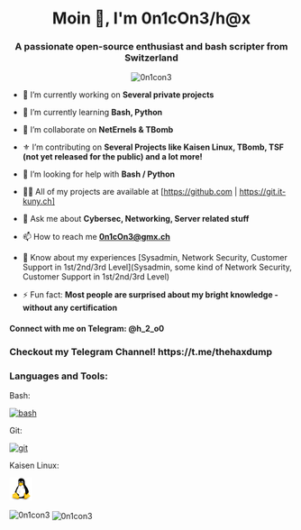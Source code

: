 <h1 align="center">Moin 👋, I'm 0n1cOn3/h@x</h1>
<h3 align="center">A passionate open-source enthusiast and bash scripter from Switzerland</h3>

<p align="center"> <img src="https://komarev.com/ghpvc/?username=0n1con3&label=Profile%20views&color=0e75b6&style=flat" alt="0n1con3" /> </p>

- 🔭 I’m currently working on **Several private projects**

- 🌱 I’m currently learning **Bash, Python**

- 👯 I’m collaborate on **NetErnels & TBomb**

- ⚜️ I’m contributing on **Several Projects like Kaisen Linux, TBomb, TSF (not yet released for the public) and a lot more!**

- 🤝 I’m looking for help with **Bash / Python**

- 👨‍💻 All of my projects are available at [https://github.com | https://git.it-kuny.ch]

- 💬 Ask me about **Cybersec, Networking, Server related stuff**

- 📫 How to reach me **0n1cOn3@gmx.ch**

- 📄 Know about my experiences [Sysadmin, Network Security, Customer Support in 1st/2nd/3rd Level](Sysadmin, some kind of Network Security, Customer Support in 1st/2nd/3rd Level)

- ⚡ Fun fact:
**Most people are surprised about my bright knowledge - without any certification**

<h4 align="left">Connect with me on
Telegram: @h_2_o0</h4>
<p align="left">
</p>

<h3 align="left"> Checkout my Telegram Channel! 
https://t.me/thehaxdump </h3>
<h3 align="left">Languages and Tools:</h3>
Bash: <p align="left"> <a href="https://www.gnu.org/software/bash/" target="_blank" rel="noreferrer"> <img src="https://www.vectorlogo.zone/logos/gnu_bash/gnu_bash-icon.svg" alt="bash" width="40" height="40"/> </a> </p>
Git: <p align="left"> <a href="https://git-scm.com/" target="_blank" rel="noreferrer"> <img src="https://www.vectorlogo.zone/logos/git-scm/git-scm-icon.svg" alt="git" width="40" height="40"/> </a> </p>
Kaisen Linux: <p align="left"> <a href="https://kaisenlinux.org/" target="_blank" rel="noreferrer"> <img src="https://raw.githubusercontent.com/devicons/devicon/master/icons/linux/linux-original.svg" alt="linux" width="40" height="40"/> </a> </p>

<p><img align="left" src="https://github-readme-stats.vercel.app/api/top-langs?username=0n1con3&show_icons=true&theme=synthwave&locale=en&layout=compact" alt="0n1con3" /></p>

<p>&nbsp;<img align="center" src="https://github-readme-stats.vercel.app/api?username=0n1con3&show_icons=true&theme=synthwave&locale=en" alt="0n1con3" /></p>
